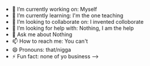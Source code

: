 - 🔭 I’m currently working on: Myself
- 🌱 I’m currently learning: I'm the one teaching
- 👯 I’m looking to collaborate on: I invented colloborate
- 🤔 I’m looking for help with: Nothing, I am the help
- 💬 Ask me about Nothing
- 📫 How to reach me: You can't
- 😄 Pronouns: that/nigga
- ⚡ Fun fact: none of yo business 
-->
